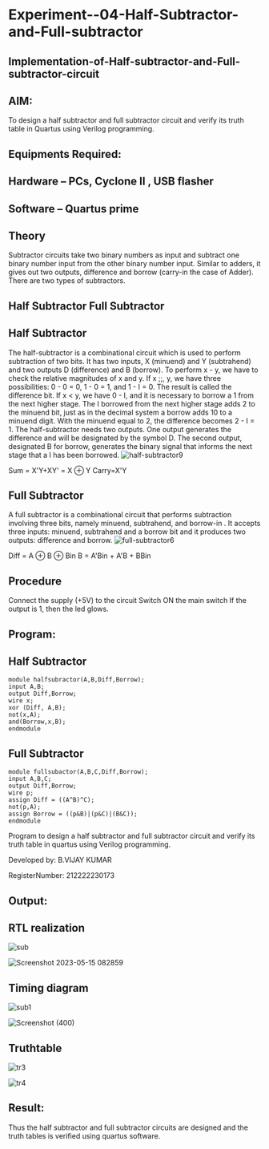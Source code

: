 # Experiment--04-Half-Subtractor-and-Full-subtractor
## Implementation-of-Half-subtractor-and-Full-subtractor-circuit
## AIM:
To design a half subtractor and full subtractor circuit and verify its truth table in Quartus using Verilog programming.

## Equipments Required:
## Hardware – PCs, Cyclone II , USB flasher
## Software – Quartus prime
## Theory
Subtractor circuits take two binary numbers as input and subtract one binary number input from the other binary number input. Similar to adders, it gives out two outputs, difference and borrow (carry-in the case of Adder). There are two types of subtractors.

## Half Subtractor Full Subtractor
## Half Subtractor
The half-subtractor is a combinational circuit which is used to perform subtraction of two bits. It has two inputs, X (minuend) and Y (subtrahend) and two outputs D (difference) and B (borrow). To perform x - y, we have to check the relative magnitudes of x and y. If x ;;, y, we have three possibilities: 0 - 0 = 0, 1 - 0 = 1, and 1 - I = 0. The result is called the difference bit. If x < y, we have 0 - I, and it is necessary to borrow a 1 from the next higher stage. The I borrowed from the next higher stage adds 2 to the minuend bit, just as in the decimal system a borrow adds 10 to a minuend digit. With the minuend equal to 2, the difference becomes 2 - I = 1. The half-subtractor needs two outputs. One output generates the difference and will be designated by the symbol D. The second output, designated B for borrow, generates the binary signal that informs the next stage that a I has been borrowed.
![half-subtractor9](https://user-images.githubusercontent.com/36288975/166112538-58c3bc7c-ee5d-4e6a-ac8d-8e8328efe27a.png)


Sum = X'Y+XY' = X ⊕ Y
Carry=X'Y

## Full Subtractor
A full subtractor is a combinational circuit that performs subtraction involving three bits, namely minuend, subtrahend, and borrow-in . It accepts three inputs: minuend, subtrahend and a borrow bit and it produces two outputs: difference and borrow. 
![full-subtractor6](https://user-images.githubusercontent.com/36288975/166112541-24c68359-3de8-4674-ae22-8272ffc385ed.png)


Diff = A ⊕ B ⊕ Bin B = A'Bin + A'B + BBin

## Procedure

Connect the supply (+5V) to the circuit Switch ON the main switch If the output is 1, then the led glows.


## Program:

## Half Subtractor
```
module halfsubractor(A,B,Diff,Borrow);
input A,B;
output Diff,Borrow;
wire x;
xor (Diff, A,B);
not(x,A);
and(Borrow,x,B);
endmodule
```

## Full Subtractor
```
module fullsubactor(A,B,C,Diff,Borrow);
input A,B,C;
output Diff,Borrow;
wire p;
assign Diff = ((A^B)^C);
not(p,A);
assign Borrow = ((p&B)|(p&C)|(B&C));
endmodule
```


Program to design a half subtractor and full subtractor circuit and verify its truth table in quartus using Verilog programming.


Developed by: B.VIJAY KUMAR


RegisterNumber: 212222230173


## Output:



##  RTL realization

![sub](https://github.com/VIJAYKUMAR22007124/Experiment--03-Half-Subtractor-and-Full-subtractor/assets/119657657/9f0c9427-fc95-4118-a356-bd3093ac225f)

![Screenshot 2023-05-15 082859](https://github.com/VIJAYKUMAR22007124/Experiment--03-Half-Subtractor-and-Full-subtractor/assets/119657657/0cda62a3-163a-43fd-a686-97267300366e)



## Timing diagram 
![sub1](https://github.com/VIJAYKUMAR22007124/Experiment--03-Half-Subtractor-and-Full-subtractor/assets/119657657/d1a5f4fd-c0a1-4501-80e4-7c9a44aa3b0c)

![Screenshot (400)](https://github.com/VIJAYKUMAR22007124/Experiment--03-Half-Subtractor-and-Full-subtractor/assets/119657657/0b6a2ab7-6f1e-4fc0-a1cb-e8f2b74f6e92)


## Truthtable

![tr3](https://github.com/VIJAYKUMAR22007124/Experiment--03-Half-Subtractor-and-Full-subtractor/assets/119657657/26a94079-105b-4445-b624-7f65ba7bbff4)


![tr4](https://github.com/VIJAYKUMAR22007124/Experiment--03-Half-Subtractor-and-Full-subtractor/assets/119657657/51feb8c9-ff24-4bda-bff7-14f412e0e3b2)


## Result:
Thus the half subtractor and full subtractor circuits are designed and the truth tables is verified using quartus software.
